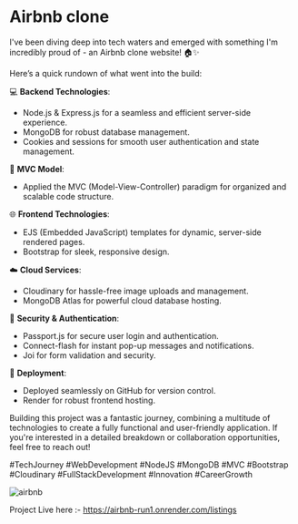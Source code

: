 
# Airbnb clone

I've been diving deep into tech waters and emerged with something I'm incredibly proud of - an Airbnb clone website! 🏠✨

Here’s a quick rundown of what went into the build:

💻 **Backend Technologies**:
- Node.js & Express.js for a seamless and efficient server-side experience.
- MongoDB for robust database management.
- Cookies and sessions for smooth user authentication and state management.

🔧 **MVC Model**:
- Applied the MVC (Model-View-Controller) paradigm for organized and scalable code structure.

🌐 **Frontend Technologies**:
- EJS (Embedded JavaScript) templates for dynamic, server-side rendered pages.
- Bootstrap for sleek, responsive design.

☁️ **Cloud Services**:
- Cloudinary for hassle-free image uploads and management.
- MongoDB Atlas for powerful cloud database hosting.

🔐 **Security & Authentication**:
- Passport.js for secure user login and authentication.
- Connect-flash for instant pop-up messages and notifications.
- Joi for form validation and security.

🚀 **Deployment**:
- Deployed seamlessly on GitHub for version control.
- Render for robust frontend hosting.

Building this project was a fantastic journey, combining a multitude of technologies to create a fully functional and user-friendly application. If you're interested in a detailed breakdown or collaboration opportunities, feel free to reach out!

#TechJourney #WebDevelopment #NodeJS #MongoDB #MVC #Bootstrap #Cloudinary #FullStackDevelopment #Innovation #CareerGrowth

![airbnb](https://github.com/pranjalkuhikar/My_Stuff/assets/99873964/fc7c4354-6996-43b3-ba97-8e15683323f2)

Project Live here :- https://airbnb-run1.onrender.com/listings 







